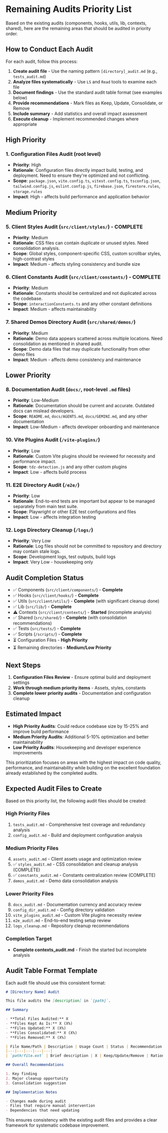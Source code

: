 # Remaining Audits Priority List

Based on the existing audits (components, hooks, utils, lib, contexts, shared), here are the remaining areas that should be audited in priority order.

## How to Conduct Each Audit

For each audit, follow this process:

1. **Create audit file** - Use the naming pattern `[directory]_audit.md` (e.g., `tests_audit.md`)
2. **Analyze files systematically** - Use `LS` and `Read` tools to examine each file
3. **Document findings** - Use the standard audit table format (see examples below)
4. **Provide recommendations** - Mark files as Keep, Update, Consolidate, or Remove
5. **Include summary** - Add statistics and overall impact assessment
6. **Execute cleanup** - Implement recommended changes where appropriate

## High Priority

### 1. **Configuration Files Audit** (root level)
- **Priority**: High
- **Rationale**: Configuration files directly impact build, testing, and deployment. Need to ensure they're optimized and not conflicting.
- **Scope**: `package.json`, `vite.config.ts`, `vitest.config.ts`, `tsconfig.json`, `tailwind.config.js`, `eslint.config.js`, `firebase.json`, `firestore.rules`, `storage.rules`
- **Impact**: High - affects build performance and application behavior

## Medium Priority


### 5. **Client Styles Audit** (`src/client/styles/`) - **COMPLETE**
- **Priority**: Medium  
- **Rationale**: CSS files can contain duplicate or unused styles. Need consolidation analysis.
- **Scope**: Global styles, component-specific CSS, custom scrollbar styles, high-contrast styles
- **Impact**: Medium - affects styling consistency and bundle size

### 6. **Client Constants Audit** (`src/client/constants/`) - **COMPLETE**
- **Priority**: Medium
- **Rationale**: Constants should be centralized and not duplicated across the codebase.
- **Scope**: `interactionConstants.ts` and any other constant definitions
- **Impact**: Medium - affects maintainability

### 7. **Shared Demos Directory Audit** (`src/shared/demos/`)
- **Priority**: Medium
- **Rationale**: Demo data appears scattered across multiple locations. Need consolidation as mentioned in shared audit.
- **Scope**: Demo data files that may duplicate functionality from other demo files
- **Impact**: Medium - affects demo consistency and maintenance

## Lower Priority

### 8. **Documentation Audit** (`docs/`, root-level `.md` files)
- **Priority**: Low-Medium
- **Rationale**: Documentation should be current and accurate. Outdated docs can mislead developers.
- **Scope**: `README.md`, `docs/AGENTS.md`, `docs/GEMINI.md`, and any other documentation
- **Impact**: Low-Medium - affects developer onboarding and maintenance

### 10. **Vite Plugins Audit** (`/vite-plugins/`)
- **Priority**: Low
- **Rationale**: Custom Vite plugins should be reviewed for necessity and performance impact.
- **Scope**: `tdz-detection.js` and any other custom plugins
- **Impact**: Low - affects build process

### 11. **E2E Directory Audit** (`/e2e/`)
- **Priority**: Low
- **Rationale**: End-to-end tests are important but appear to be managed separately from main test suite.
- **Scope**: Playwright or other E2E test configurations and files
- **Impact**: Low - affects integration testing

### 12. **Logs Directory Cleanup** (`/logs/`)
- **Priority**: Very Low
- **Rationale**: Log files should not be committed to repository and directory may contain stale logs.
- **Scope**: Development logs, test outputs, build logs
- **Impact**: Very Low - housekeeping only

## Audit Completion Status

- ✅ Components (`src/client/components/`) - **Complete**
- ✅ Hooks (`src/client/hooks/`) - **Complete**  
- ✅ Utils (`src/client/utils/`) - **Complete** (with significant cleanup done)
- ✅ Lib (`src/lib/`) - **Complete**
- ⚠️ Contexts (`src/client/contexts/`) - **Started** (incomplete analysis)
- ✅ Shared (`src/shared/`) - **Complete** (with consolidation recommendations)
- ✅ Tests (`src/tests/`) - **Complete**
- ✅ Scripts (`/scripts/`) - **Complete**
- ⏳ Configuration Files - **High Priority**
- ⏳ Remaining directories - **Medium/Low Priority**

## Next Steps

1. **Configuration Files Review** - Ensure optimal build and deployment settings
2. **Work through medium priority items** - Assets, styles, constants
3. **Complete lower priority audits** - Documentation and configuration cleanup

## Estimated Impact

- **High Priority Audits**: Could reduce codebase size by 15-25% and improve build performance
- **Medium Priority Audits**: Additional 5-10% optimization and better maintainability
- **Low Priority Audits**: Housekeeping and developer experience improvements

This prioritization focuses on areas with the highest impact on code quality, performance, and maintainability while building on the excellent foundation already established by the completed audits.

## Expected Audit Files to Create

Based on this priority list, the following audit files should be created:

### High Priority Files
1. `tests_audit.md` - Comprehensive test coverage and redundancy analysis
2. `config_audit.md` - Build and deployment configuration analysis

### Medium Priority Files
4. `assets_audit.md` - Client assets usage and optimization review
5. ✅ `styles_audit.md` - CSS consolidation and cleanup analysis (COMPLETE)
6. ✅ `constants_audit.md` - Constants centralization review (COMPLETE)
7. `demos_audit.md` - Demo data consolidation analysis

### Lower Priority Files
8. `docs_audit.md` - Documentation currency and accuracy review
9. `config_dir_audit.md` - Config directory validation
10. `vite_plugins_audit.md` - Custom Vite plugins necessity review
11. `e2e_audit.md` - End-to-end testing setup review
12. `logs_cleanup.md` - Repository cleanup recommendations

### Completion Target
- **Complete contexts_audit.md** - Finish the started but incomplete analysis

## Audit Table Format Template

Each audit file should use this consistent format:

```markdown
# [Directory Name] Audit

This file audits the [description] in `[path]`.

## Summary

- **Total Files Audited:** X
- **Files Kept As Is:** X (X%)
- **Files Updated:** X (X%)
- **Files Consolidated:** X (X%)
- **Files Removed:** X (X%)

| File Name/Path | Description | Usage Count | Status | Recommendation |
|---|---|---|---|---|
| `path/file.ext` | Brief description | X | Keep/Update/Remove | Rationale |

## Overall Recommendations

1. Key finding
2. Major cleanup opportunity
3. Consolidation suggestion

## Implementation Notes

- Changes made during audit
- Files that require manual intervention
- Dependencies that need updating
```

This ensures consistency with the existing audit files and provides a clear framework for systematic codebase improvement.